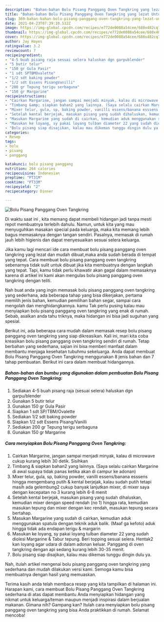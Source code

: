 ```yaml
---
description: "Bahan-bahan Bolu Pisang Panggang Oven Tangkring yang lezat Untuk Jualan"
title: "Bahan-bahan Bolu Pisang Panggang Oven Tangkring yang lezat Untuk Jualan"
slug: 369-bahan-bahan-bolu-pisang-panggang-oven-tangkring-yang-lezat-untuk-jualan
date: 2021-04-23T07:39:10.532Z
image: https://img-global.cpcdn.com/recipes/e772de0088a54cee/680x482cq70/bolu-pisang-panggang-oven-tangkring-foto-resep-utama.jpg
thumbnail: https://img-global.cpcdn.com/recipes/e772de0088a54cee/680x482cq70/bolu-pisang-panggang-oven-tangkring-foto-resep-utama.jpg
cover: https://img-global.cpcdn.com/recipes/e772de0088a54cee/680x482cq70/bolu-pisang-panggang-oven-tangkring-foto-resep-utama.jpg
author: Jay Hayes
ratingvalue: 3.2
reviewcount: 7
recipeingredient:
- "4-5 buah pisang raja sesuai selera haluskan dgn garpublender"
- "5 butir telur"
- "150 gr Gula Pasir"
- "1 sdt SPTBMOvalette"
- "1/2 sdt baking powder"
- "1/2 sdt Essens PisangVanilli"
- "200 gr Tepung terigu serbaguna"
- "150 gr Margarine"
recipeinstructions:
- "Cairkan Margarine, jangan sampai menjadi minyak, kalau di microwave cukup kurang lebih 30 detik. Sisihkan"
- "Timbang &amp; siapkan bahan2 yang lainnya. (Saya selalu cairkan Margarine di awal supaya tidak panas ketika akan di campur ke adonan)"
- "Mixer telur, gula, sp, baking powder, vanilli essens/banana esssens hingga mengembang putih &amp; kental berjejak, kalau sudah putih tetapi masih ada gelembung2 cukup banyak lanjutkan mixer, di mixer saya dengan kecepatan no 3 kurang lebih 6-8 menit"
- "Setelah kental berjejak, masukan pisang yang sudah dihaluskan, kemudian mixer dengan speed rendah (no 1) hingga rata, kemudian masukan tepung dan mixer dengan kec rendah, masukan tepung secara bertahap."
- "Masukan Margarine yang sudah di cairkan, kemudian aduk menggunakan spatula dengan teknik aduk balik. (Maaf ga kefoto) aduk hingga tidak ada endapan terigu &amp; margarin"
- "Masukan ke loyang, sy pakai loyang tulban diameter 22 yang sudah diolesi Margarine &amp; Tabur tepung. Beri topping sesuai selera. Hentak2 kan loyang agar udara di dalam adonan keluar. Panggang di oven tangkring dengan api sedang kurang lebih 30-35 menit."
- "Bolu pisang siap disajikan, kalau mau dikemas tunggu dingin dulu ya."
categories:
- Resep
tags:
- bolu
- pisang
- panggang

katakunci: bolu pisang panggang 
nutrition: 264 calories
recipecuisine: Indonesian
preptime: "PT31M"
cooktime: "PT33M"
recipeyield: "2"
recipecategory: Dinner

---
```



![Bolu Pisang Panggang Oven Tangkring](https://img-global.cpcdn.com/recipes/e772de0088a54cee/680x482cq70/bolu-pisang-panggang-oven-tangkring-foto-resep-utama.jpg)

Di waktu  saat ini , kita memang dapat membeli hidangan jadi tanpa mesti repot membuatnya terlebih dahulu. Namun, untuk kita yang mau menyuguhkan masakan special pada keluarga, maka kita memang lebih bagus memasaknya dengan tangan sendiri. Pasalnya, memasak di rumah jauh lebih higienis dan dapat menyesuaikan sesuai selera keluarga.

Jika kamu lagi mencari ide cara membuat bolu pisang panggang oven tangkring yang lezat dan mudah dibuat,maka anda sudah berada di tempat yang tepat. Cara membuat bolu pisang panggang oven tangkring  sebenarnya tidak sulit untuk dibuat jika kita membuatnya dengan langkah yang tepat. Tapi, kamu tidak perlu khawatir akan gagal dalam memasaknya 
karena di artikel ini kami akan mengulas bolu pisang panggang oven tangkring dengan teliti.  



Nah buat anda yang ingin memasak bolu pisang panggang oven tangkring yang sederhana, ada beberapa tahap yang bisa dikerjakan, pertama memilih jenis bahan, kemudian pemilihan bahan segar, sampai cara mengolah dan menghidangkannya. kamu Tak perlu pusing kalau mau menyiapkan bolu pisang panggang oven tangkring yang enak di rumah. Sebab, asalkan anda  tahu triknya, maka hidangan ini bisa jadi suguhan yang spesial.

Berikut ini, ada beberapa cara mudah dalam memasak resep bolu pisang panggang oven tangkring yang siap dikreasikan. Kali ini, mari kita coba kreasikan bolu pisang panggang oven tangkring sendiri di rumah. Tetap berbahan yang sederhana, sajian ini bisa memberi manfaat dalam membantu menjaga kesehatan tubuhmu sekeluarga. Anda dapat membuat Bolu Pisang Panggang Oven Tangkring menggunakan 8 jenis bahan dan 7 tahap pembuatan. Berikut ini cara dalam membuat hidangannya.

<!--inarticleads1-->

##### Bahan-bahan dan bumbu yang digunakan dalam pembuatan Bolu Pisang Panggang Oven Tangkring:

1. Sediakan 4-5 buah pisang raja (sesuai selera) haluskan dgn garpu/blender
1. Gunakan 5 butir telur
1. Gunakan 150 gr Gula Pasir
1. Siapkan 1 sdt SP/TBM/Ovalette
1. Sediakan 1/2 sdt baking powder
1. Siapkan 1/2 sdt Essens Pisang/Vanilli
1. Sediakan 200 gr Tepung terigu serbaguna
1. Gunakan 150 gr Margarine




<!--inarticleads2-->

##### Cara menyiapkan Bolu Pisang Panggang Oven Tangkring:

1. Cairkan Margarine, jangan sampai menjadi minyak, kalau di microwave cukup kurang lebih 30 detik. Sisihkan
1. Timbang &amp; siapkan bahan2 yang lainnya. (Saya selalu cairkan Margarine di awal supaya tidak panas ketika akan di campur ke adonan)
1. Mixer telur, gula, sp, baking powder, vanilli essens/banana esssens hingga mengembang putih &amp; kental berjejak, kalau sudah putih tetapi masih ada gelembung2 cukup banyak lanjutkan mixer, di mixer saya dengan kecepatan no 3 kurang lebih 6-8 menit
1. Setelah kental berjejak, masukan pisang yang sudah dihaluskan, kemudian mixer dengan speed rendah (no 1) hingga rata, kemudian masukan tepung dan mixer dengan kec rendah, masukan tepung secara bertahap.
1. Masukan Margarine yang sudah di cairkan, kemudian aduk menggunakan spatula dengan teknik aduk balik. (Maaf ga kefoto) aduk hingga tidak ada endapan terigu &amp; margarin
1. Masukan ke loyang, sy pakai loyang tulban diameter 22 yang sudah diolesi Margarine &amp; Tabur tepung. Beri topping sesuai selera. Hentak2 kan loyang agar udara di dalam adonan keluar. Panggang di oven tangkring dengan api sedang kurang lebih 30-35 menit.
1. Bolu pisang siap disajikan, kalau mau dikemas tunggu dingin dulu ya.




Nah, itulah artikel mengenai  bolu pisang panggang oven tangkring  yang sederhana dan mudah dilakukan versi kami. Semoga kamu bisa membuatnya dengan hasil yang memuaskan. 

Terima kasih anda telah membaca resep yang kita tampilkan di halaman ini. Harapan kami, cara membuat  Bolu Pisang Panggang Oven Tangkring sederhana di atas dapat membantu Anda menyiapkan hidangan yang nikmat untuk keluarga/teman maupun menjadi inspirasi dalam berjualan makanan. Gimana nih? Gampang kan? Itulah cara menyiapkan bolu pisang panggang oven tangkring yang bisa Anda praktikkan di rumah. Selamat mencoba!

